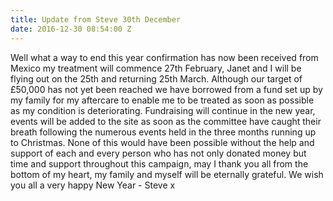 ```yaml
---
title: Update from Steve 30th December
date: 2016-12-30 08:54:00 Z
---
```


Well what a way to end this year confirmation has now been received from Mexico my treatment will commence 27th February, Janet and I will be flying out on the 25th and returning 25th March.  Although our target of £50,000 has not yet been reached we have borrowed from a fund set up by my family for my aftercare to enable me to be treated as soon as possible as my condition is deteriorating.  Fundraising will continue in the new year, events will be added to the site as soon as the committee have caught their breath following the numerous events held in the three months running up to Christmas.  None of this would have been possible without the help and support of each and every person who has not only donated money but time and support throughout this campaign, may I thank you all from the bottom of my heart, my family and myself will be eternally grateful.  We wish you all a very happy New Year - Steve x  